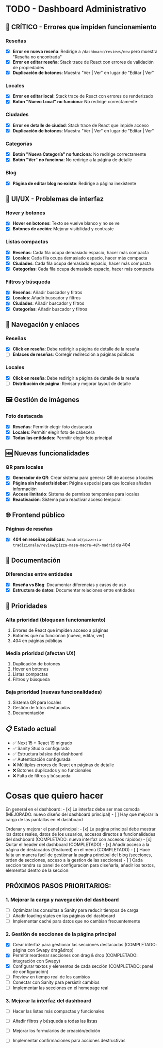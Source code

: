# TODO - Dashboard Administrativo

## 🚨 CRÍTICO - Errores que impiden funcionamiento

### Reseñas
- [x] **Error en nueva reseña**: Redirige a `/dashboard/reviews/new` pero muestra "Reseña no encontrada"
- [x] **Error en editar reseña**: Stack trace de React con errores de validación de propiedades
- [x] **Duplicación de botones**: Muestra "Ver | Ver" en lugar de "Editar | Ver"

### Locales
- [x] **Error en editar local**: Stack trace de React con errores de renderizado
- [x] **Botón "Nuevo Local" no funciona**: No redirige correctamente

### Ciudades
- [x] **Error en detalle de ciudad**: Stack trace de React que impide acceso
- [x] **Duplicación de botones**: Muestra "Ver | Ver" en lugar de "Editar | Ver"

### Categorías
- [x] **Botón "Nueva Categoría" no funciona**: No redirige correctamente
- [x] **Botón "Ver" no funciona**: No redirige a la página de detalle

### Blog
- [x] **Página de editar blog no existe**: Redirige a página inexistente

## 🎨 UI/UX - Problemas de interfaz

### Hover y botones
- [x] **Hover en botones**: Texto se vuelve blanco y no se ve
- [x] **Botones de acción**: Mejorar visibilidad y contraste

### Listas compactas
- [x] **Reseñas**: Cada fila ocupa demasiado espacio, hacer más compacta
- [x] **Locales**: Cada fila ocupa demasiado espacio, hacer más compacta  
- [x] **Ciudades**: Cada fila ocupa demasiado espacio, hacer más compacta
- [x] **Categorías**: Cada fila ocupa demasiado espacio, hacer más compacta

### Filtros y búsqueda
- [x] **Reseñas**: Añadir buscador y filtros
- [x] **Locales**: Añadir buscador y filtros
- [x] **Ciudades**: Añadir buscador y filtros
- [x] **Categorías**: Añadir buscador y filtros

## 🔗 Navegación y enlaces

### Reseñas
- [x] **Click en reseña**: Debe redirigir a página de detalle de la reseña
- [ ] **Enlaces de reseñas**: Corregir redirección a páginas públicas

### Locales
- [x] **Click en reseña**: Debe redirigir a página de detalle de la reseña
- [ ] **Distribución de página**: Revisar y mejorar layout de detalle

## 🖼️ Gestión de imágenes

### Foto destacada
- [x] **Reseñas**: Permitir elegir foto destacada
- [x] **Locales**: Permitir elegir foto de cabecera
- [x] **Todas las entidades**: Permitir elegir foto principal

## 🆕 Nuevas funcionalidades

### QR para locales
- [x] **Generador de QR**: Crear sistema para generar QR de acceso a locales
- [x] **Página sin header/sidebar**: Página especial para que locales añadan información
- [x] **Acceso limitado**: Sistema de permisos temporales para locales
- [x] **Reactivación**: Sistema para reactivar acceso temporal

## 🌐 Frontend público

### Páginas de reseñas
- [x] **404 en reseñas públicas**: `/madrid/pizzeria-tradizionale/review/pizza-masa-madre-48h-madrid` da 404

## 📝 Documentación

### Diferencias entre entidades
- [x] **Reseña vs Blog**: Documentar diferencias y casos de uso
- [x] **Estructura de datos**: Documentar relaciones entre entidades

## 🔧 Prioridades

### Alta prioridad (bloquean funcionamiento)
1. Errores de React que impiden acceso a páginas
2. Botones que no funcionan (nuevo, editar, ver)
3. 404 en páginas públicas

### Media prioridad (afectan UX)
1. Duplicación de botones
2. Hover en botones
3. Listas compactas
4. Filtros y búsqueda

### Baja prioridad (nuevas funcionalidades)
1. Sistema QR para locales
2. Gestión de fotos destacadas
3. Documentación

## 📋 Estado actual
- ✅ Next 15 + React 19 migrado
- ✅ Sanity Studio configurado
- ✅ Estructura básica del dashboard
- ✅ Autenticación configurada
- ❌ Múltiples errores de React en páginas de detalle
- ❌ Botones duplicados y no funcionales
- ❌ Falta de filtros y búsqueda


# Cosas que quiero hacer
En general en el dashboard: 
    - [x] La interfaz debe ser mas comoda (MEJORADO: nuevo diseño del dashboard principal)
    - [ ] Hay que mejorar la carga de las pantallas en el dashboard

Ordenar y mejorar el panel principal:
    - [x] La pagina principal debe mostrar los datos reales, datos de los usuarios, 
accesos directos a funcionalidades del dashboard (COMPLETADO: nueva interfaz con accesos rápidos)
    - [x] Quitar el header del dashboard (COMPLETADO)
    - [x] Añadir acceso a la página de destacados (/featured) en el menú (COMPLETADO)
    - [ ] Hace falta un manera facil de gestionar la pagina principal del blog (secciones, orden de secciones, acceso a la gestion de las secciones)
    - [ ] Cada seccion tendra su panel de configuracion para diseñarla, añadir los textos, elementos dentro de la seccion

## PRÓXIMOS PASOS PRIORITARIOS:

### 1. Mejorar la carga y navegación del dashboard
- [ ] Optimizar las consultas a Sanity para reducir tiempos de carga
- [ ] Añadir loading states en las páginas del dashboard
- [ ] Implementar caché para datos que no cambian frecuentemente

### 2. Gestión de secciones de la página principal
- [x] Crear interfaz para gestionar las secciones destacadas (COMPLETADO: página con Swapy drag&drop)
- [x] Permitir reordenar secciones con drag & drop (COMPLETADO: integración con Swapy)
- [x] Configurar textos y elementos de cada sección (COMPLETADO: panel de configuración)
- [ ] Preview en tiempo real de los cambios
- [ ] Conectar con Sanity para persistir cambios
- [ ] Implementar las secciones en el homepage real

### 3. Mejorar la interfaz del dashboard
- [ ] Hacer las listas más compactas y funcionales
- [ ] Añadir filtros y búsqueda a todas las listas
- [ ] Mejorar los formularios de creación/edición
- [ ] Implementar confirmaciones para acciones destructivas

